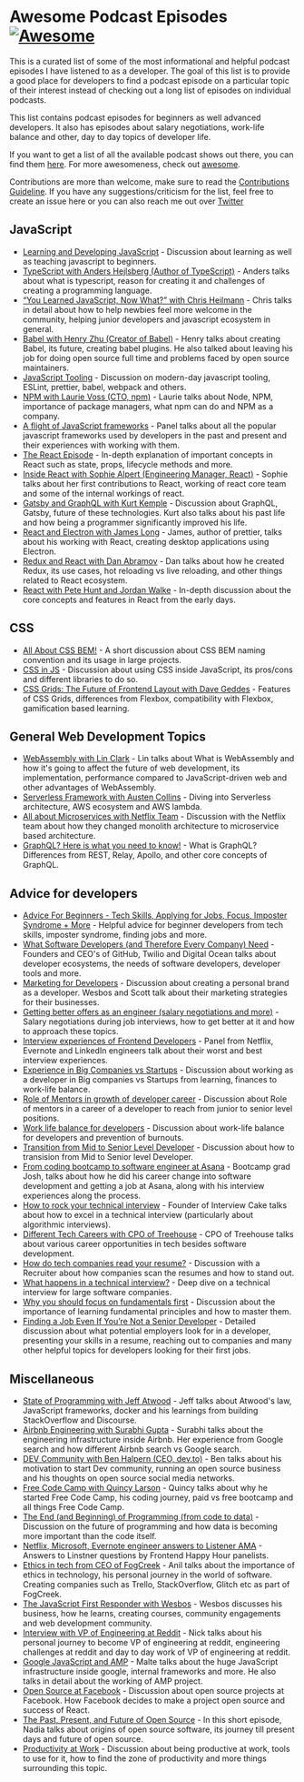 # Awesome Podcast Episodes [![Awesome](https://awesome.re/badge.svg)](https://awesome.re)

This is a curated list of some of the most informational and helpful podcast episodes I have listened to as a developer. The goal of this list is to provide a good place for developers to find a podcast episode on a particular topic of their interest instead of checking out a long list of episodes on individual podcasts.

This list contains podcast episodes for beginners as well advanced developers. It also has episodes about salary negotiations, work-life balance and other, day to day topics of developer life.

If you want to get a list of all the available podcast shows out there, you can find them [here](https://github.com/guipdutra/awesome-geek-podcasts). For more awesomeness, check out [awesome](https://github.com/sindresorhus/awesome).

Contributions are more than welcome, make sure to read the [Contributions Guideline](contributing.md). If you have any suggestions/criticism for the list, feel free to create an issue here or you can also reach me out over [Twitter](https://twitter.com/vishwajeets3)

## JavaScript

- [Learning and Developing JavaScript](https://javascriptair.com/episodes/2015-12-16/) - Discussion about learning as well as teaching javascript to beginners.
- [TypeScript with Anders Hejlsberg (Author of TypeScript)](https://devchat.tv/js-jabber/209-jsj-typescript-with-anders-hejlsberg/) - Anders talks about what is typescript, reason for creating it and challenges of creating a programming language.
- [“You Learned JavaScript, Now What?” with Chris Heilmann](https://devchat.tv/js-jabber/jsj-332-you-learned-javascript-now-what-with-chris-heilmann) - Chris talks in detail about how to help newbies feel more welcome in the community, helping junior developers and javascript ecosystem in general.
- [Babel with Henry Zhu (Creator of Babel)](https://softwareengineeringdaily.com/2018/06/21/babel-with-henry-zhu/) - Henry talks about creating Babel, its future, creating babel plugins. He also talked about leaving his job for doing open source full time and problems faced by open source maintainers.
- [JavaScript Tooling](https://syntax.fm/show/004/javascript-tooling) - Discussion on modern-day javascript tooling, ESLint, prettier, babel, webpack and others.
- [NPM with Laurie Voss (CTO, npm)](https://softwareengineeringdaily.com/2016/02/14/npm-with-laurie-voss/) - Laurie talks about Node, NPM, importance of package managers, what npm can do and NPM as a company.
- [A flight of JavaScript frameworks](http://frontendhappyhour.com/episodes/a-flight-of-javascript-frameworks/) - Panel talks about all the popular javascript frameworks used by developers in the past and present and their experiences with working with them.
- [The React Episode](https://syntax.fm/show/066/the-react-episode) - In-depth explanation of important concepts in React such as state, props, lifecycle methods and more.
- [Inside React with Sophie Alpert (Engineering Manager, React)](https://reactpodcast.simplecast.fm/11) - Sophie talks about her first contributions to React, working of react core team and some of the internal workings of react.
- [Gatsby and GraphQL with Kurt Kemple](https://reactpodcast.simplecast.fm/13) - Discussion about GraphQL, Gatsby, future of these technologies. Kurt also talks about his past life and how being a programmer significantly improved his life. 
- [React and Electron with James Long](https://reactpodcast.simplecast.fm/7) - James, author of prettier, talks about his working with React, creating desktop applications using Electron.
- [Redux and React with Dan Abramov](https://devchat.tv/js-jabber/179-jsj-redux-and-react-with-dan-abramov/) - Dan talks about how he created Redux, its use cases, hot reloading vs live reloading, and other things related to React ecosystem.
- [React with Pete Hunt and Jordan Walke](https://devchat.tv/js-jabber/073-jsj-react-with-pete-hunt-and-jordan-walke/) - In-depth discussion about the core concepts and features in React from the early days. 

## CSS

- [All About CSS BEM!](https://syntax.fm/show/024/all-about-css-bem) -  A short discussion about CSS BEM naming convention and its usage in large projects.
- [CSS in JS](https://syntax.fm/show/010/css-in-js-drama-free) - Discussion about using CSS inside JavaScript, its pros/cons and different libraries to do so.
- [CSS Grids: The Future of Frontend Layout with Dave Geddes](https://devchat.tv/js-jabber/jsj-301-css-grids-future-frontend-layout-dave-geddes/) - Features of CSS Grids, differences from Flexbox, compatibility with Flexbox, gamification based learning.

## General Web Development Topics

- [WebAssembly with Lin Clark](https://softwareengineeringdaily.com/2018/07/20/webassembly-with-lin-clark/) - Lin talks about What is WebAssembly and how it's going to affect the future of web development, its implementation, performance compared to JavaScript-driven web and other advantages of WebAssembly.
- [Serverless Framework with Austen Collins](https://softwareengineeringdaily.com/2016/06/09/serverless-framework-austen-collins/) - Diving into Serverless architecture, AWS ecosystem and AWS lambda.
- [All about Microservices with Netflix Team](https://a16z.com/2016/09/01/microservices/) - Discussion with the Netflix team about how they changed monolith architecture to microservice based architecture.
- [GraphQL? Here is what you need to know!](https://syntax.fm/show/027/graphql-here-is-what-you-need-to-know) - What is GraphQL? Differences from REST, Relay, Apollo, and other core concepts of GraphQL.

## Advice for developers

- [Advice For Beginners - Tech Skills, Applying for Jobs, Focus, Imposter Syndrome + More](https://syntax.fm/show/058/advice-for-beginners-tech-skills-applying-for-jobs-focus-imposter-syndrome-more) - Helpful advice for beginner developers from tech skills, imposter syndrome, finding jobs and more.
- [What Software Developers (and Therefore Every Company) Need](https://a16z.com/2016/01/06/a16z-podcast-what-software-developers-and-therefore-every-company-need-2/) - Founders and CEO's of GitHub, Twilio and Digital Ocean talks about developer ecosystems, the needs of software developers, developer tools and more.
- [Marketing for Developers](https://syntax.fm/show/052/marketing-for-developers) - Discussion about creating a personal brand as a developer. Wesbos and Scott talk about their marketing strategies for their businesses.
- [Getting better offers as an engineer (salary negotiations and more)](http://frontendhappyhour.com/episodes/ninja-rockstar-whiskey-drinker-with-10-years-ipa-experience/) - Salary negotiations during job interviews, how to get better at it and how to approach these topics.
- [Interview experiences of Frontend Developers](http://frontendhappyhour.com/episodes/interviews-make-us-drink/) - Panel from Netflix, Evernote and LinkedIn engineers talk about their worst and best interview experiences.
- [Experience in Big Companies vs Startups](http://frontendhappyhour.com/episodes/shots-to-growlers-finding-the-right-size-drink/) - Discussion about working as a developer in Big companies vs Startups from learning, finances to work-life balance.
- [Role of Mentors in growth of developer career](http://frontendhappyhour.com/episodes/from-bar-back-to-frontender/) - Discussion about Role of mentors in a career of a developer to reach from junior to senior level positions.
- [Work life balance for developers](http://frontendhappyhour.com/episodes/work-hard-drink-hard/) - Discussion about work-life balance for developers and prevention of burnouts.
- [Transition from Mid to Senior Level Developer](https://spec.fm/podcasts/developer-tea/36962) - Discussion about how to transision from Mid to Senior level Developer.
- [From coding bootcamp to software engineer at Asana](https://learntocodewith.me/podcast/bootcamp-to-engineer-with-joshua-penman/) - Bootcamp grad Josh, talks about how he did his career change into software development and getting a job at Asana, along with his interview experiences along the process.
- [How to rock your technical interview](https://learntocodewith.me/podcast/technical-interviews-with-parker-phinney/) - Founder of Interview Cake talks about how to excel in a technical interview (particularly about algorithmic interviews).
- [Different Tech Careers with CPO of Treehouse](https://learntocodewith.me/podcast/tech-careers/) - CPO of Treehouse talks about various career opportunities in tech besides software development.
- [How do tech companies read your resume?](https://www.codenewbie.org/podcast/how-to-tech-companies-read-your-resume) - Discussion with a Recruiter about how companies scan the resumes and how to stand out.
- [What happens in a technical interview?](https://www.codenewbie.org/podcast/what-happens-in-a-technical-interview) - Deep dive on a technical interview for large software companies.
- [Why you should focus on fundamentals first](https://learntocodewith.me/podcast/fundamentals-first-with-chris-lee/) - Discussion about the importance of learning fundamental principles and how to master them.
- [Finding a Job Even If You’re Not a Senior Developer](https://devchat.tv/js-jabber/jsj-285-finding-job-even-youre-not-senior-developer-charles-max-wood/) - Detailed discussion about what potential employers look for in a developer, presenting your skills in a resume, reaching out to companies and many other helpful topics for developers looking for their first jobs.

## Miscellaneous

- [State of Programming with Jeff Atwood](https://softwareengineeringdaily.com/2016/03/14/state-programming-jeff-atwood/) - Jeff talks about Atwood's law, JavaScript frameworks, docker and his learnings from building StackOverflow and Discourse.
- [Airbnb Engineering with Surabhi Gupta](https://softwareengineeringdaily.com/2018/10/08/airbnb-engineering-with-surabhi-gupta/) - Surabhi talks about the engineering infrastructure inside Airbnb. Her experience from Google search and how different Airbnb search vs Google search.
- [DEV Community with Ben Halpern (CEO, dev.to)](https://softwareengineeringdaily.com/2018/09/17/dev-community-with-ben-halpern/) - Ben talks about his motivation to start Dev community, running an open source business and his thoughts on open source social media networks.
- [Free Code Camp with Quincy Larson](https://softwareengineeringdaily.com/2015/10/28/free-code-camp-with-quincy-larson/) - Quincy talks about why he started Free Code Camp, his coding journey, paid vs free bootcamp and all things Free Code Camp.
- [The End (and Beginning) of Programming (from code to data)](https://a16z.com/2018/06/08/end-of-programming-from-code-to-data/) - Discussion on the future of programming and how data is becoming more important than the code itself.
- [Netflix, Microsoft, Evernote engineer answers to Listener AMA](http://frontendhappyhour.com/episodes/amazing-manhattans-anywhere/) - Answers to Linstner questions by Frontend Happy Hour panelists.
- [Ethics in tech from CEO of FogCreek](https://www.codenewbie.org/podcast/from-tech-blogger-to-fog-creek-ceo) - Anil talks about the importance of ethics in technology, his personal journey in the world of software. Creating companies such as Trello, StackOverflow, Glitch etc as part of FogCreek.
- [The JavaScript First Responder with Wesbos](https://www.codenewbie.org/podcast/the-javascript-first-responder) - Wesbos discusses his business, how he learns, creating courses, community engagements and web development community.
- [Interview with VP of Engineering at Reddit](https://breakingintostartups.com/68-nick-caldwell-vp-engineering-reddit/) - Nick talks about his personal journey to become VP of engineering at reddit, engineering challenges at reddit and day to day work of VP of engineering at reddit.
- [Google JavaScript and AMP](https://softwareengineeringdaily.com/2018/10/22/google-javascript-with-malte-ubl/) - Malte talks about the huge JavaScript infrastructure inside google, internal frameworks and more. He also talks in detail about the working of AMP project.
- [Open Source at Facebook](https://softwareengineeringdaily.com/2017/04/14/facebook-open-source-with-tom-occhino/) - Discussion about open source projects at Facebook. How Facebook decides to make a project open source and success of React.
- [The Past, Present, and Future of Open Source](https://softwareengineeringdaily.com/2016/04/08/past-present-future-open-source/) - In this short episode, Nadia talks about origins of open source software, its journey till present days and future of open source.
- [Productivity at Work](https://frontendhappyhour.com/episodes/a-mixologists-tools/) - Discussion about being productive at work, tools to use for it, how to find the zone of productivity and more things surrounding this topic.
